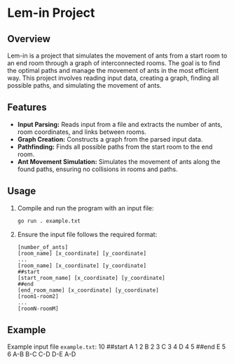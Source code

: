 # Lem-in Project

## Overview

Lem-in is a project that simulates the movement of ants from a start room to an end room through a graph of interconnected rooms. The goal is to find the optimal paths and manage the movement of ants in the most efficient way. This project involves reading input data, creating a graph, finding all possible paths, and simulating the movement of ants.

## Features

- **Input Parsing:** Reads input from a file and extracts the number of ants, room coordinates, and links between rooms.
- **Graph Creation:** Constructs a graph from the parsed input data.
- **Pathfinding:** Finds all possible paths from the start room to the end room.
- **Ant Movement Simulation:** Simulates the movement of ants along the found paths, ensuring no collisions in rooms and paths.

## Usage

1. Compile and run the program with an input file:
    ```sh
    go run . example.txt
    ```
2. Ensure the input file follows the required format:
    ```
    [number_of_ants]
    [room_name] [x_coordinate] [y_coordinate]
    ...
    [room_name] [x_coordinate] [y_coordinate]
    ##start
    [start_room_name] [x_coordinate] [y_coordinate]
    ##end
    [end_room_name] [x_coordinate] [y_coordinate]
    [room1-room2]
    ...
    [roomN-roomM]
    ```

## Example

Example input file `example.txt`:
10
##start
A 1 2
B 2 3
C 3 4
D 4 5
##end
E 5 6
A-B
B-C
C-D
D-E
A-D
